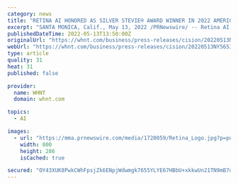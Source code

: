 ```yaml
---
category: news
title: "RETINA AI HONORED AS SILVER STEVIE® AWARD WINNER IN 2022 AMERICAN BUSINESS AWARDS®"
excerpt: "SANTA MONICA, Calif., May 13, 2022 /PRNewswire/ -- Retina AI was named the winner of a Silver Stevie® Award in the Business or Competitive Intelligence Solution category in The 20 th Annual ..."
publishedDateTime: 2022-05-13T13:50:00Z
originalUrl: "https://whnt.com/business/press-releases/cision/20220513NY56531/retina-ai-honored-as-silver-stevie-award-winner-in-2022-american-business-awards/"
webUrl: "https://whnt.com/business/press-releases/cision/20220513NY56531/retina-ai-honored-as-silver-stevie-award-winner-in-2022-american-business-awards/"
type: article
quality: 31
heat: 31
published: false

provider:
  name: WHNT
  domain: whnt.com

topics:
  - AI

images:
  - url: "https://mma.prnewswire.com/media/1720059/Retina_Logo.jpg?p=publish"
    width: 800
    height: 286
    isCached: true

secured: "OY43XUK8PwkCWhFpsjZk6ENpjWdwmgk7655YLYE67HBbU+xkkwUn21TN9mB7ueEiFj1gLqKPwEcgLb0SEpn13EGWpegFvozLPFmbOMAMscnNC7gJeYP/EXz+1OkGLnT1HJ/efgYyD4CkkDkvXKMwgZdnesZw3JcV8b0WNDGcNY1he0G0FkFv7eAuo8lu+B0jOjzi0J51dfArpgdBUeqaVWk6l2x9YUoxmHO9r9e9jvHGxXXcWBvLZJJL4saFu0lDozJ6F+cdBXhRA4bP4OVYF/d0qEwu8my1inkyRH2ZqIvFr+rmRd9w3dZcFwPGd7OlNNvomnttvCZLKk5tAdAxqnxt4p07SR4uLNN1u531YCY=;Lx3Fmv2URokHtOG9r+twDg=="
---
```



